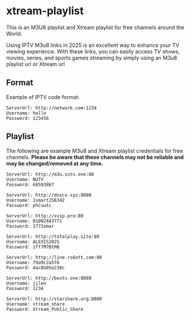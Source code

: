 # xtream-playlist

This is an M3U8 playlist and Xtream playlist for free channels around the World.

Using IPTV M3u8 links in 2025 is an excellent way to enhance your TV viewing experience. With these links, you can easily access TV shows, movies, series, and sports games streaming by simply using an M3u8 playlist url or Xtream url

## Format
Example of IPTV code format:
   ```
   ServerUrl: http://network.com:1234
   Username: hello
   Password: 123456
   ```

## Playlist

The following are example M3u8 and Xtream playlist credentials for free channels.  **Please be aware that these channels may not be reliable and may be changed/removed at any time.**
  ```
ServerUrl: http://m3u.sstv.one:80
Username: NUTV
Password: 68593867
   ```
  ```
ServerUrl: http://dnsco.xyz:8080
Username: 1smart256342
Password: phCswtc
   ```
  ```
ServerUrl: http://xvip.pro:80
Username: 01092443771
Password: 3771omar
   ```
  ```
ServerUrl: http://totalplay.site:80
Username: ALEXIS2025
Password: zff7M7BtM8
   ```
  ```
ServerUrl: http://line.rs6ott.com:80
Username: 79a9c2a5f6
Password: 4ac8b05e238c
   ```
  ```
ServerUrl: http://bostv.one:8080
Username: jilen
Password: 1234
   ```
  ```
ServerUrl: http://starshare.org:8080
Username: xtream_share
Password: Xtream_Public_Share
   ```

    

